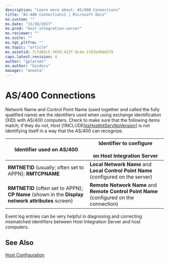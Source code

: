 ```yaml
---
description: "Learn more about: AS/400 Connections"
title: "AS-400 Connections1 | Microsoft Docs"
ms.custom: ""
ms.date: "11/30/2017"
ms.prod: "host-integration-server"
ms.reviewer: ""
ms.suite: ""
ms.tgt_pltfrm: ""
ms.topic: "article"
ms.assetid: 7cfd6bc5-365d-422f-9c4e-17d1bd9dd2f8
caps.latest.revision: 4
author: "gplarsen"
ms.author: "hisdocs"
manager: "anneta"
---
```

# AS/400 Connections
Network Name and Control Point Name (used together and called the fully qualified name) are the identifiers used when using exchange identification (XID) with AS/400 computers. Check to make sure that the following items match; if they do not, Host [!INCLUDE[hisHostIntServNoVersion](../includes/hishostintservnoversion-md.md)] is not identifying itself in a way that the AS/400 can recognize.  
  
|Identifier used on AS/400|Identifier to configure<br /><br /> on Host Integration Server|  
|--------------------------------|------------------------------------------------------------|  
|**RMTNETID** (usually; often set to APPN); **RMTCPNAME**|**Local Network Name** and **Local Control Point Name** (configured on the server)|  
|**RMTNETID** (often set to APPN); **CP Name** (shown in the **Display network attributes** screen)|**Remote Network Name** and **Remote Control Point Name** (configured on the connection)|  
  
 Event log entries can be very helpful in diagnosing and correcting mismatched identifiers between Host Integration Server and host computers.  
  
## See Also  
 [Host Configuration](../core/host-configuration1.md)

